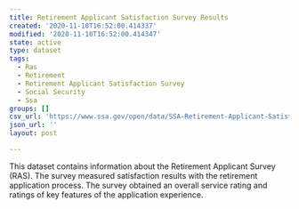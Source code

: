```yaml
---
title: Retirement Applicant Satisfaction Survey Results
created: '2020-11-10T16:52:00.414337'
modified: '2020-11-10T16:52:00.414347'
state: active
type: dataset
tags:
  - Ras
  - Retirement
  - Retirement Applicant Satisfaction Survey
  - Social Security
  - Ssa
groups: []
csv_url: 'https://www.ssa.gov/open/data/SSA-Retirement-Applicant-Satisfaction.csv'
json_url: ''
layout: post

---
```

This dataset contains information about the Retirement Applicant Survey (RAS). The survey measured satisfaction results with the retirement application process. The survey obtained an overall service rating and ratings of key features of the application experience.
